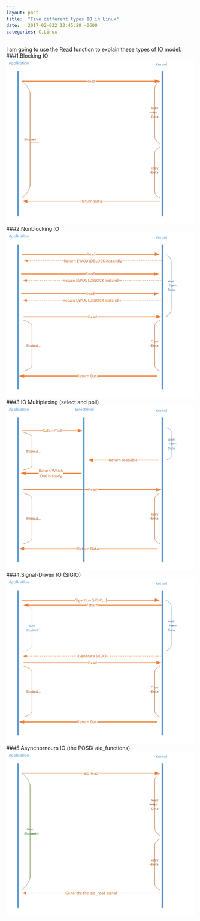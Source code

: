 ```yaml
---
layout: post
title:  "Five different types IO in Linux"
date:   2017-02-022 10:45:20 -0600
categories: C,Linux
---
```

I am going to use the Read function to explain these types of IO model.
###1.Blocking IO 
![alt text](/img/IO/Blocking.png) 
###2.Nonblocking IO
![alt text](/img/IO/NonBlocking.png) 
###3.IO Multiplexing (select and poll)
![alt text](/img/IO/IOMultiplexing.png) 
###4.Signal-Driven IO (SIGIO)
![alt text](/img/IO/Signal-Driven.png) 
###5.Asynchornours IO (the POSIX aio_functions)
![alt text](/img/IO/Aio.png) 